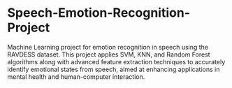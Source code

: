 # Speech-Emotion-Recognition-Project
Machine Learning project for emotion recognition in speech using the RAVDESS dataset. This project applies SVM, KNN, and Random Forest algorithms along with advanced feature extraction techniques to accurately identify emotional states from speech, aimed at enhancing applications in mental health and human-computer interaction.
